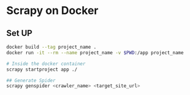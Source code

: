 # Scrapy on Docker

## Set UP

```sh
docker build --tag project_name .
docker run -it --rm --name project_name -v $PWD:/app project_name

# Inside the docker container
scrapy startproject app ./

## Generate Spider
scrapy genspider <crawler_name> <target_site_url>
```
